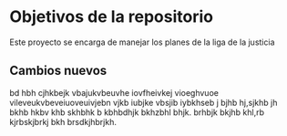 # Objetivos de la repositorio

Este proyecto se encarga de manejar los planes de la liga de la justicia


## Cambios nuevos

bd hbh cjhkbejk vbajukvbeuvhe iovfheivkej vioeghvuoe vileveukvbeveiuoveuivjebn vjkb iubjke vbsjib iybkhseb j bjhb hj,sjkhb jh bkhb hkbv khb skhbhk b kbhbdhjk bkhzbhl bhjk. brhbjk bkjhb khl,rb kjrbskjbrkj bkh brsdkjhbrjkh.